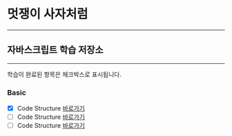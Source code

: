 # 멋쟁이 사자처럼
---
## 자바스크립트 학습 저장소
---

학습이 완료된 항목은 체크박스로 표시됩니다.

### Basic
- [x] Code Structure [바로가기](https://github.com/Bambiru/core_javascript/blob/01.core/client/chapter/core/01.codeStructure.js)
- [ ] Code Structure [바로가기](http://naver.com)
- [ ] Code Structure [바로가기](http://naver.com)